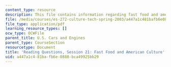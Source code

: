 ```yaml
---
content_type: resource
description: This file contains information regarding fast food and american culture.
file: /media/courses/es-272-culture-tech-spring-2003/a447a1c481bafb6e0888bca49925bb29_MITES_272S03_q21.pdf
file_type: application/pdf
learning_resource_types: []
ocw_type: OCWFile
parent_title: U.S. Cars and Engines
parent_type: CourseSection
resourcetype: Document
title: 'Reading Questions, Session 21: Fast Food and American Culture'
uid: a447a1c4-81ba-fb6e-0888-bca49925bb29
---
```

